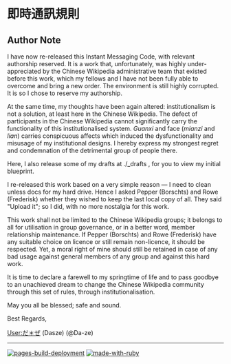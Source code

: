 # 即時通訊規則

## Author Note

I have now re-released this Instant Messaging Code, with relevant authorship reserved. It is a work that, unfortunately, was highly under-appreciated by the Chinese Wikipedia administrative team that existed before this work, which my fellows and I have not been fully able to overcome and bring a new order. The environment is still highly corrupted. It is so I chose to reserve my authorship.

At the same time, my thoughts have been again altered: institutionalism is not a solution, at least here in the Chinese Wikipedia. The defect of participants in the Chinese Wikipedia cannot significantly carry the functionality of this institutionalised system. *Guanxi* and face (*mianzi* and *lian*) carries conspicuous affects which induced the dysfunctionality and misusage of my institutional designs. I hereby express my strongest regret and condemnation of the detrimental group of people there.

Here, I also release some of my drafts at ./_drafts , for you to view my initial blueprint.

I re-released this work based on a very simple reason — I need to clean unless docs for my hard drive. Hence I asked Pepper (Borschts) and Rowe (Frederisk) whether they wished to keep the last local copy of all. They said "Upload it"; so I did, with no more nostalgia for this work.

This work shall not be limited to the Chinese Wikipedia groups; it belongs to all for utilisation in group governance, or in a better word, member relationship maintenance. If Pepper (Borschts) and Rowe (Frederisk) have any suitable choice on licence or still remain non-licence, it should be respected. Yet, a moral right of mine should still be retained in case of any bad usage against general members of any group and against this hard work.

It is time to declare a farewell to my springtime of life and to pass goodbye to an unachieved dream to change the Chinese Wikipedia community through this set of rules, through institutionalisation.

May you all be blessed; safe and sound.

Best Regards,

[User:だ＊ぜ](https://meta.wikimedia.org/wiki/User:だ＊ぜ) (Dasze) (@Da-ze)

----

[![pages-build-deployment](https://github.com/wikipedia-zh/imc/actions/workflows/pages/pages-build-deployment/badge.svg)](https://github.com/wikipedia-zh/imc/actions/workflows/pages/pages-build-deployment)
[![made-with-ruby](https://forthebadge.com/images/badges/made-with-ruby.svg)](https://www.ruby-lang.org/en/)
